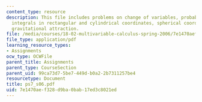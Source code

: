 ```yaml
---
content_type: resource
description: This file includes problems on change of variables, probability, triple
  integrals in rectangular and cylindrical coordinates, spherical coordinates, and
  gravitational attraction.
file: /media/courses/18-02-multivariable-calculus-spring-2006/7e1470aef328d9ba0bab17ed3c8021ed_ps7_s06.pdf
file_type: application/pdf
learning_resource_types:
- Assignments
ocw_type: OCWFile
parent_title: Assignments
parent_type: CourseSection
parent_uid: 99ca73d7-5be7-449d-b0a2-2b7311257be4
resourcetype: Document
title: ps7_s06.pdf
uid: 7e1470ae-f328-d9ba-0bab-17ed3c8021ed
---
```

